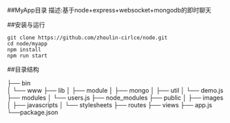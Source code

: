 
##MyApp目录 描述:基于node+express+websocket+mongodb的即时聊天

##安装与运行

    git clone https://github.com/zhoulin-cirlce/node.git
    cd node/myapp
    npm install
    npm run start
##目录结构

├── bin                   
│   └── www
├── lib
│   ├── module
│   ├── mongo 
│   ├── util 
│   └── demo.js 
├── modules
│   └── users.js
├── node_modules
├── public
│   ├── images
│   ├── javascripts
│   └── stylesheets
├── routes
├── views
├── app.js
└──package.json
